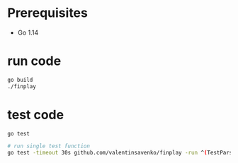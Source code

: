 # Prerequisites 
- Go 1.14

# run code
```bash
go build
./finplay

```

# test code
```bash
go test

# run single test function
go test -timeout 30s github.com/valentinsavenko/finplay -run ^(TestParseCSV)$

```